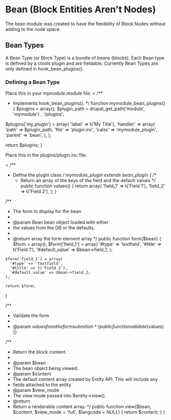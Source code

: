 Bean (Block Entities Aren't Nodes)
==================================

The bean module was created to have the flexibility of Block Nodes without adding to the node space.

Bean Types
----------

A Bean Type (or Block Type) is a bundle of beans (blocks).  Each Bean type is defined by a ctools plugin and are fieldable.  Currently Bean Types are only defined in hook_bean_plugins().

### Defining a Bean Type

Place this in your mymodule.module file.
<
/**
 * Implements hook_bean_plugins().
 */
function mymodule_bean_plugins() {
  $plugins = array();
  $plugin_path = drupal_get_path('module', 'mymodule') . '/plugins';

  $plugins['my_plugin'] = array(
    'label' => t('My Title'),
    'handler' => array(
      'path' => $plugin_path,
      'file' => 'plugin.inc',
      'calss' => 'mymodule_plugin',
      'parent' => 'bean',
    ),
  );

  return $plugins;
}
>

Place this in the plugins/plugin.inc file.

<
/**
 * Define the plugin class
 */
mymodule_plugin extends bean_plugin {
  /**
   * Return an array of the keys of the field and the default values
   */
  public function values() {
    return array(
      'field_1' => t('Field 1'),
      'field_2' => t('Field 2'),
    );
  }

  /**
   * The form to display for the bean
   *
   * @param Bean bean object loaded with either
   * the values from the DB or the defaults.
   *
   * @return array the form element array
   */
  public function form($bean) {
    $form = array();
    $form['field_1'] = array(
      '#type' => 'textfield',
      '#title' => t('Field 1'),
      '#default_value' => $bean->field_1;
    );

    $form['field_2'] = array(
      '#type' => 'textfield',
      '#title' => t('Field 2'),
      '#default_value' => $bean->field_2;
    );

    return $form;
  }

  /**
   * Validate the form
   *
   * @param $values from the form submition
   */
  public function validate($values) {}

  /**
   * Return the block content.
   *
   * @param $bean
   *   The bean object being viewed.
   * @param $content
   *   The default content array created by Entity API.  This will include any
   *   fields attached to the entity.
   * @param $view_mode
   *   The view mode passed into $entity->view().
   * @return
   *   Return a renderable content array.
   */
  public function view($bean, $content, $view_mode = 'full', $langcode = NULL) {
    return $content;
  }
}
>